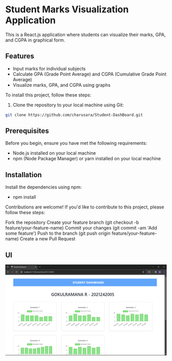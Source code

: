 # Student Marks Visualization Application

This is a React.js application where students can visualize their marks, GPA, and CGPA in graphical form.

## Features

- Input marks for individual subjects
- Calculate GPA (Grade Point Average) and CGPA (Cumulative Grade Point Average)
- Visualize marks, GPA, and CGPA using graphs



To install this project, follow these steps:

1. Clone the repository to your local machine using Git:
   
```bash
git clone https://github.com/charusara/Student-DashBoard.git
```
## Prerequisites
Before you begin, ensure you have met the following requirements:

- Node.js installed on your local machine
- npm (Node Package Manager) or yarn installed on your local machine


## Installation
Install the dependencies using npm:
 - npm install
   
Contributions are welcome! If you'd like to contribute to this project, please follow these steps:

  Fork the repository
  Create your feature branch (git checkout -b feature/your-feature-name)
  Commit your changes (git commit -am 'Add some feature')
  Push to the branch (git push origin feature/your-feature-name)
  Create a new Pull Request
  
## UI
<img src = " https://github.com/charusara/Student-DashBoard/blob/main/src/assets/Student-dashboard-UI.png " alt="Dashboard UI">







